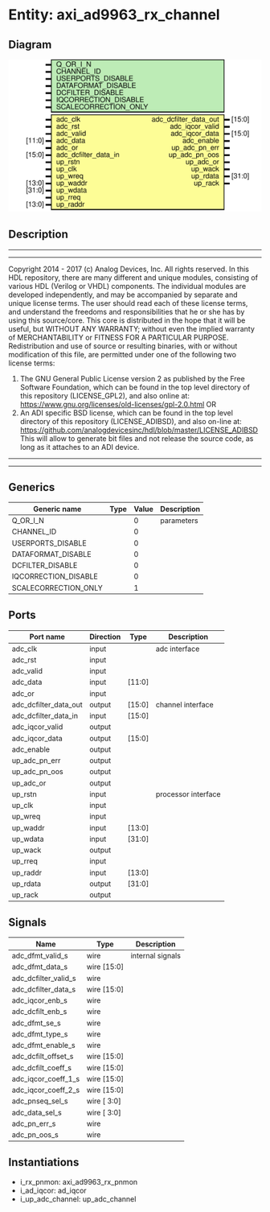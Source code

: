 # Entity: axi_ad9963_rx_channel

## Diagram

![Diagram](axi_ad9963_rx_channel.svg "Diagram")
## Description

***************************************************************************
 ***************************************************************************
 Copyright 2014 - 2017 (c) Analog Devices, Inc. All rights reserved.
 In this HDL repository, there are many different and unique modules, consisting
 of various HDL (Verilog or VHDL) components. The individual modules are
 developed independently, and may be accompanied by separate and unique license
 terms.
 The user should read each of these license terms, and understand the
 freedoms and responsibilities that he or she has by using this source/core.
 This core is distributed in the hope that it will be useful, but WITHOUT ANY
 WARRANTY; without even the implied warranty of MERCHANTABILITY or FITNESS FOR
 A PARTICULAR PURPOSE.
 Redistribution and use of source or resulting binaries, with or without modification
 of this file, are permitted under one of the following two license terms:
   1. The GNU General Public License version 2 as published by the
      Free Software Foundation, which can be found in the top level directory
      of this repository (LICENSE_GPL2), and also online at:
      <https://www.gnu.org/licenses/old-licenses/gpl-2.0.html>
 OR
   2. An ADI specific BSD license, which can be found in the top level directory
      of this repository (LICENSE_ADIBSD), and also on-line at:
      https://github.com/analogdevicesinc/hdl/blob/master/LICENSE_ADIBSD
      This will allow to generate bit files and not release the source code,
      as long as it attaches to an ADI device.
 ***************************************************************************
 ***************************************************************************
 
## Generics

| Generic name         | Type | Value | Description |
| -------------------- | ---- | ----- | ----------- |
| Q_OR_I_N             |      | 0     | parameters  |
| CHANNEL_ID           |      | 0     |             |
| USERPORTS_DISABLE    |      | 0     |             |
| DATAFORMAT_DISABLE   |      | 0     |             |
| DCFILTER_DISABLE     |      | 0     |             |
| IQCORRECTION_DISABLE |      | 0     |             |
| SCALECORRECTION_ONLY |      | 1     |             |
## Ports

| Port name             | Direction | Type   | Description         |
| --------------------- | --------- | ------ | ------------------- |
| adc_clk               | input     |        | adc interface       |
| adc_rst               | input     |        |                     |
| adc_valid             | input     |        |                     |
| adc_data              | input     | [11:0] |                     |
| adc_or                | input     |        |                     |
| adc_dcfilter_data_out | output    | [15:0] | channel interface   |
| adc_dcfilter_data_in  | input     | [15:0] |                     |
| adc_iqcor_valid       | output    |        |                     |
| adc_iqcor_data        | output    | [15:0] |                     |
| adc_enable            | output    |        |                     |
| up_adc_pn_err         | output    |        |                     |
| up_adc_pn_oos         | output    |        |                     |
| up_adc_or             | output    |        |                     |
| up_rstn               | input     |        | processor interface |
| up_clk                | input     |        |                     |
| up_wreq               | input     |        |                     |
| up_waddr              | input     | [13:0] |                     |
| up_wdata              | input     | [31:0] |                     |
| up_wack               | output    |        |                     |
| up_rreq               | input     |        |                     |
| up_raddr              | input     | [13:0] |                     |
| up_rdata              | output    | [31:0] |                     |
| up_rack               | output    |        |                     |
## Signals

| Name                 | Type        | Description       |
| -------------------- | ----------- | ----------------- |
| adc_dfmt_valid_s     | wire        | internal signals  |
| adc_dfmt_data_s      | wire [15:0] |                   |
| adc_dcfilter_valid_s | wire        |                   |
| adc_dcfilter_data_s  | wire [15:0] |                   |
| adc_iqcor_enb_s      | wire        |                   |
| adc_dcfilt_enb_s     | wire        |                   |
| adc_dfmt_se_s        | wire        |                   |
| adc_dfmt_type_s      | wire        |                   |
| adc_dfmt_enable_s    | wire        |                   |
| adc_dcfilt_offset_s  | wire [15:0] |                   |
| adc_dcfilt_coeff_s   | wire [15:0] |                   |
| adc_iqcor_coeff_1_s  | wire [15:0] |                   |
| adc_iqcor_coeff_2_s  | wire [15:0] |                   |
| adc_pnseq_sel_s      | wire [ 3:0] |                   |
| adc_data_sel_s       | wire [ 3:0] |                   |
| adc_pn_err_s         | wire        |                   |
| adc_pn_oos_s         | wire        |                   |
## Instantiations

- i_rx_pnmon: axi_ad9963_rx_pnmon
- i_ad_iqcor: ad_iqcor
- i_up_adc_channel: up_adc_channel
